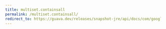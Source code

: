 ```yaml
---
title: multiset.containsall
permalink: /multiset.containsall/
redirect_to: https://guava.dev/releases/snapshot-jre/api/docs/com/google/common/collect/Multiset.html#containsAll-java.util.Collection-
---
```

